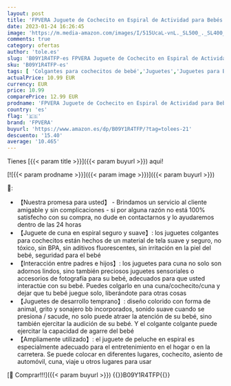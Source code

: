 ```yaml
---
layout: post
title: 'FPVERA Juguete de Cochecito en Espiral de Actividad para Bebés Juguete Envolvente para Asiento de Coche Colgante para Recién Nacido/Cuna Juguetes Barra de Cochecito de Felpa para Niños Niñas'
date: 2023-01-24 16:26:45
image: 'https://m.media-amazon.com/images/I/515UcaL-vnL._SL500_._SL400_.jpg'
comments: true
category: ofertas
author: 'tole.es'
slug: 'B09Y1R4TFP-es FPVERA Juguete de Cochecito en Espiral de Actividad para...'
sku: 'B09Y1R4TFP-es'
tags: [ 'Colgantes para cochecitos de bebé','Juguetes','Juguetes para Bebés y primera infancia','Juguetes para bebés','Juguetes y juegos','bebés','fpvera','nacido','recién','🇪🇸', ]
actualPrice: 10.99 EUR
currency: EUR
price: 10.99
comparePrice: 12.99 EUR
prodname: 'FPVERA Juguete de Cochecito en Espiral de Actividad para Bebés Juguete Envolvente para Asiento de Coche Colgante para Recién Nacido/Cuna Juguetes Barra de Cochecito de Felpa para Niños Niñas'
country: 'es'
flag: '🇪🇸'
brand: 'FPVERA'
buyurl: 'https://www.amazon.es/dp/B09Y1R4TFP/?tag=tolees-21'
descuento: '15.40'
average: '10.465'
---
```


Tienes [{{< param title >}}]({{< param buyurl >}}) aqui!

[![{{< param prodname >}}]({{< param image >}})]({{< param buyurl >}})

🔎:

- 【Nuestra promesa para usted】 - Brindamos un servicio al cliente amigable y sin complicaciones - si por alguna razón no está 100% satisfecho con su compra, no dude en contactarnos y lo ayudaremos dentro de las 24 horas
- 【Juguete de cuna en espiral seguro y suave】: los juguetes colgantes para cochecitos están hechos de un material de tela suave y seguro, no tóxico, sin BPA, sin aditivos fluorescentes, sin irritación en la piel del bebé, seguridad para el bebé
- 【Interacción entre padres e hijos】: los juguetes para cuna no solo son adornos lindos, sino también preciosos juguetes sensoriales o accesorios de fotografía para su bebé, adecuados para que usted interactúe con su bebé. Puedes colgarlo en una cuna/cochecito/cuna y dejar que tu bebé juegue solo, liberándote para otras cosas
- 【Juguetes de desarrollo temprano】: diseño colorido con forma de animal, grito y sonajero bb incorporados, sonido suave cuando se presiona / sacude, no solo puede atraer la atención de su bebé, sino también ejercitar la audición de su bebé. Y el colgante colgante puede ejercitar la capacidad de agarre del bebé
- 【Ampliamente utilizado】: el juguete de peluche en espiral es especialmente adecuado para el entretenimiento en el hogar o en la carretera. Se puede colocar en diferentes lugares, cochecito, asiento de automóvil, cuna, viaje u otros lugares para usar

[🛒 Comprar!!!]({{< param buyurl >}})
{{<world>}}B09Y1R4TFP{{</world>}}
